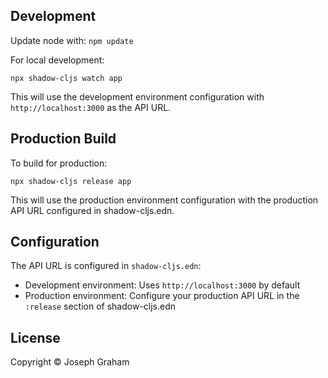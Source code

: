 ## Development

Update node with: `npm update`

For local development:
```
npx shadow-cljs watch app
```

This will use the development environment configuration with `http://localhost:3000` as the API URL.

## Production Build

To build for production:
```
npx shadow-cljs release app
```

This will use the production environment configuration with the production API URL configured in shadow-cljs.edn.

## Configuration

The API URL is configured in `shadow-cljs.edn`:

- Development environment: Uses `http://localhost:3000` by default
- Production environment: Configure your production API URL in the `:release` section of shadow-cljs.edn

## License

Copyright © Joseph Graham
